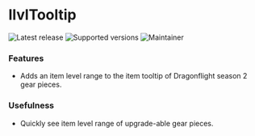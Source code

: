 # IlvlTooltip

![Latest release](https://img.shields.io/github/v/release/JohnPeel/IlvlTooltip?label=latest)
![Supported versions](https://img.shields.io/badge/supports-10.1-brightgreen)
![Maintainer](https://img.shields.io/badge/maintainer-JohnPeel-blue)

### Features
* Adds an item level range to the item tooltip of Dragonflight season 2 gear pieces.

### Usefulness
* Quickly see item level range of upgrade-able gear pieces.
